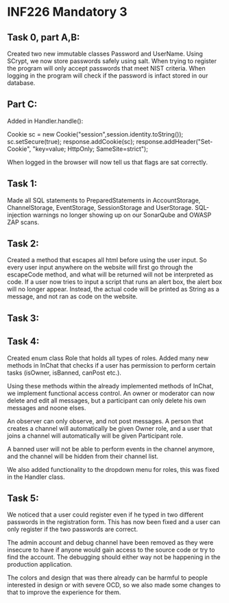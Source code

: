 # INF226 Mandatory 3

## Task 0, part A,B:

Created two new immutable classes Password and UserName. Using SCrypt, we now store passwords safely using salt.
When trying to register the program will only accept passwords that meet NIST criteria. When logging in the program
will check if the password is infact stored in our database. 

## Part C:
Added in Handler.handle():

Cookie sc = new Cookie("session",session.identity.toString());
sc.setSecure(true);
response.addCookie(sc);
response.addHeader("Set-Cookie", "key=value; HttpOnly; SameSite=strict");

When logged in the browser will now tell us that flags are sat correctly.

## Task 1:

Made all SQL statements to PreparedStatements in AccountStorage, ChannelStorage, EventStorage, SessionStorage and UserStorage.
SQL-injection warnings no longer showing up on our SonarQube and OWASP ZAP scans.

## Task 2:

Created a method that escapes all html before using the user input. So every user input anywhere on the website will 
first go through the escapeCode method, and what will be returned will not be interpreted as code.
If a user now tries to input a script that runs an alert box, the alert box will no longer appear. Instead, the actual
code will be printed as String as a message, and not ran as code on the website.

## Task 3:



## Task 4:

Created enum class Role that holds all types of roles. Added many new methods in InChat that checks if a user has
permission to perform certain tasks (isOwner, isBanned, canPost etc.). 

Using these methods within the already implemented methods of InChat, we implement functional access control. 
An owner or moderator can now delete and edit all messages, but a participant can only delete his own messages 
and noone elses. 

An observer can only observe, and not post messages. A person that creates a channel will automatically be given 
Owner role, and a user that joins a channel will automatically will be given Participant role. 

A banned user will not be able to perform events in the channel anymore, and the channel will be hidden from 
their channel list.

We also added functionality to the dropdown menu for roles, this was fixed in the Handler class.

## Task 5:

We noticed that a user could register even if he typed in two different passwords in the registration form.
This has now been fixed and a user can only register if the two passwords are correct.

The admin account and debug channel have been removed as they were insecure to have if anyone would gain access to the source code or try to find the account.
The debugging should either way not be happening in the production application.

The colors and design that was there already can be harmful to people interested in design or with severe OCD, so we
also made some changes to that to improve the experience for them.
